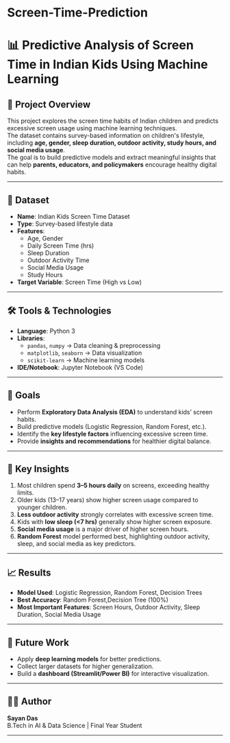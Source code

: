 # Screen-Time-Prediction
# 📊 Predictive Analysis of Screen Time in Indian Kids Using Machine Learning

## 📌 Project Overview
This project explores the screen time habits of Indian children and predicts excessive screen usage using machine learning techniques.  
The dataset contains survey-based information on children's lifestyle, including **age, gender, sleep duration, outdoor activity, study hours, and social media usage**.  
The goal is to build predictive models and extract meaningful insights that can help **parents, educators, and policymakers** encourage healthy digital habits.

---

## 📂 Dataset
- **Name**: Indian Kids Screen Time Dataset  
- **Type**: Survey-based lifestyle data  
- **Features**:  
  - Age, Gender  
  - Daily Screen Time (hrs)  
  - Sleep Duration  
  - Outdoor Activity Time  
  - Social Media Usage  
  - Study Hours  
- **Target Variable**: Screen Time (High vs Low)

---

## 🛠 Tools & Technologies
- **Language**: Python 3  
- **Libraries**:  
  - `pandas`, `numpy` → Data cleaning & preprocessing  
  - `matplotlib`, `seaborn` → Data visualization  
  - `scikit-learn` → Machine learning models  
- **IDE/Notebook**: Jupyter Notebook (VS Code)  

---

## 🎯 Goals
- Perform **Exploratory Data Analysis (EDA)** to understand kids’ screen habits.  
- Build predictive models (Logistic Regression, Random Forest, etc.).  
- Identify the **key lifestyle factors** influencing excessive screen time.  
- Provide **insights and recommendations** for healthier digital balance.  

---

## 🔑 Key Insights
1. Most children spend **3–5 hours daily** on screens, exceeding healthy limits.  
2. Older kids (13–17 years) show higher screen usage compared to younger children.  
3. **Less outdoor activity** strongly correlates with excessive screen time.  
4. Kids with **low sleep (<7 hrs)** generally show higher screen exposure.  
5. **Social media usage** is a major driver of higher screen hours.  
6. **Random Forest** model performed best, highlighting outdoor activity, sleep, and social media as key predictors.  

---

## 📈 Results
- **Model Used**: Logistic Regression, Random Forest, Decision Trees  
- **Best Accuracy**: Random Forest,Decision Tree (100%)  
- **Most Important Features**: Screen Hours, Outdoor Activity, Sleep Duration, Social Media Usage  

---

## 🚀 Future Work
- Apply **deep learning models** for better predictions.  
- Collect larger datasets for higher generalization.  
- Build a **dashboard (Streamlit/Power BI)** for interactive visualization.  

---

## 👨‍💻 Author
**Sayan Das**  
B.Tech in AI & Data Science | Final Year Student  

---

